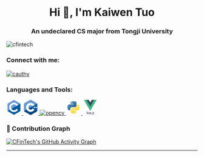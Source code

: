<h1 align="center">Hi 👋, I'm Kaiwen Tuo</h1>
<h3 align="center">An undeclared CS major from Tongji University</h3>

<p align="left"> <img src="https://komarev.com/ghpvc/?username=cfintech&label=Profile%20views&color=0e75b6&style=flat" alt="cfintech" /> </p>

<h3 align="left">Connect with me:</h3>
<p align="left">
<a href="https://kaggle.com/Cauthy" target="blank">
  <img align="center" src="https://raw.githubusercontent.com/rahuldkjain/github-profile-readme-generator/master/src/images/icons/Social/kaggle.svg" alt="cauthy" height="30" width="40" />
</a>
</p>

<h3 align="left">Languages and Tools:</h3>
<p align="left"> 
  <a href="https://www.cprogramming.com/" target="_blank" rel="noreferrer"> 
    <img src="https://raw.githubusercontent.com/devicons/devicon/master/icons/c/c-original.svg" alt="c" width="40" height="40"/> 
  </a>
  <a href="https://www.w3schools.com/cpp/" target="_blank" rel="noreferrer"> 
    <img src="https://raw.githubusercontent.com/devicons/devicon/master/icons/cplusplus/cplusplus-original.svg" alt="cplusplus" width="40" height="40"/>
  </a> 

  <a href="https://opencv.org/" target="_blank" rel="noreferrer"> 
    <img src="https://www.vectorlogo.zone/logos/opencv/opencv-icon.svg" alt="opencv" width="40" height="40"/>
  </a>
  <a href="https://www.python.org" target="_blank" rel="noreferrer"> 
    <img src="https://raw.githubusercontent.com/devicons/devicon/master/icons/python/python-original.svg" alt="python" width="40" height="40"/> 
  </a>  
  <a href="https://vuejs.org/" target="_blank" rel="noreferrer"> 
    <img src="https://raw.githubusercontent.com/devicons/devicon/master/icons/vuejs/vuejs-original-wordmark.svg" alt="vuejs" width="40" height="40"/> 
  </a>
</p>


### 🌟 Contribution Graph

[![CFinTech's GitHub Activity Graph](https://github-readme-activity-graph.vercel.app/graph?username=CFinTech&area=true&hide_border=true&theme=github&custom_title=Kaiwen's%20Contribution%20Graph)](https://github.com/CFinTech/github-readme-activity-graph)

---
